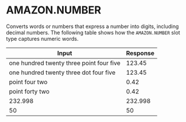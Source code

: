 # AMAZON\.NUMBER<a name="built-in-slot-number"></a>

Converts words or numbers that express a number into digits, including decimal numbers\. The following table shows how the `AMAZON.NUMBER` slot type captures numeric words\.


| Input | Response | 
| --- | --- | 
| one hundred twenty three point four five | 123\.45 | 
| one hundred twenty three dot four five | 123\.45 | 
| point four two | 0\.42 | 
| point forty two | 0\.42 | 
| 232\.998 | 232\.998 | 
| 50 | 50 | 